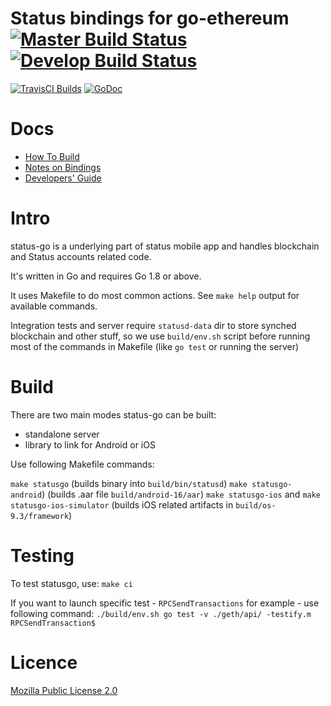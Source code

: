 
# Status bindings for go-ethereum [![Master Build Status](https://img.shields.io/travis/status-im/status-go/master.svg?label=build/master)](https://github.com/status-im/status-go/tree/master) [![Develop Build Status](https://img.shields.io/travis/status-im/status-go/develop.svg?label=build/develop)](https://github.com/status-im/status-go/tree/develop)

[![TravisCI Builds](https://img.shields.io/badge/TravisCI-URL-yellowgreen.svg?link=https://travis-ci.org/status-im/status-go)](https://travis-ci.org/status-im/status-go)
[![GoDoc](https://godoc.org/github.com/status-im/status-go?status.svg)](https://godoc.org/github.com/status-im/status-go)




# Docs

- [How To Build](https://github.com/status-im/status-go/wiki/Build-Process-Explained)
- [Notes on Bindings](https://github.com/status-im/status-go/wiki/Notes-on-Bindings)
- [Developers' Guide](https://github.com/status-im/status-react/wiki/Developers'-Guide)

# Intro
status-go is a underlying part of status mobile app and handles blockchain and Status accounts related code.

It's written in Go and requires Go 1.8 or above.

It uses Makefile to do most common actions. See `make help` output for available commands.

Integration tests and server require `statusd-data` dir to store synched blockchain and other stuff, so we use `build/env.sh` script before running most of the commands in Makefile (like `go test` or running the server)

# Build
There are two main modes status-go can be built:
 - standalone server
 - library to link for Android or iOS

Use following Makefile commands:

`make statusgo` (builds binary into `build/bin/statusd`)
`make statusgo-android`) (builds .aar file `build/android-16/aar`)
`make statusgo-ios` and `make statusgo-ios-simulator` (builds iOS related artifacts in `build/os-9.3/framework`)

# Testing
To test statusgo, use:
`make ci`

If you want to launch specific test - `RPCSendTransactions` for example - use following command:
`./build/env.sh go test -v ./geth/api/ -testify.m RPCSendTransaction$`

# Licence

[Mozilla Public License 2.0](https://github.com/status-im/status-go/blob/develop/LICENSE.md)